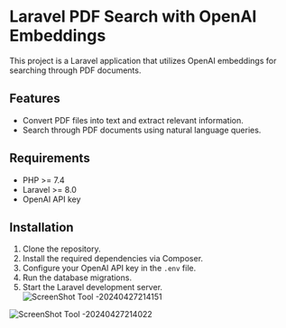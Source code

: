 # Laravel PDF Search with OpenAI Embeddings

This project is a Laravel application that utilizes OpenAI embeddings for searching through PDF documents.

## Features

- Convert PDF files into text and extract relevant information.
- Search through PDF documents using natural language queries.

## Requirements

- PHP >= 7.4
- Laravel >= 8.0
- OpenAI API key

## Installation

1. Clone the repository.
2. Install the required dependencies via Composer.
3. Configure your OpenAI API key in the `.env` file.
4. Run the database migrations.
5. Start the Laravel development server.
![ScreenShot Tool -20240427214151](https://github.com/nidadev/home-assign/assets/53574300/c6b3b634-b907-400b-9a47-acdbc06e62eb)

![ScreenShot Tool -20240427214022](https://github.com/nidadev/home-assign/assets/53574300/d26e97b1-98d9-432a-a311-6a4e046781a3)




